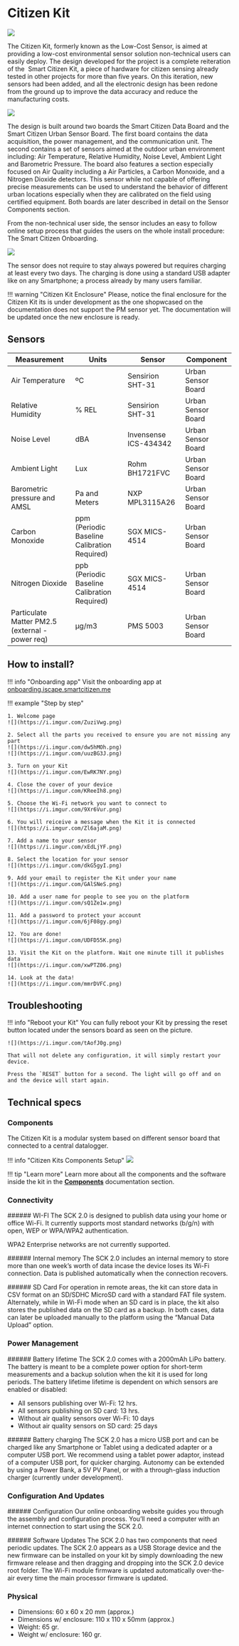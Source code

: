 Citizen Kit
===========

![](https://i.imgur.com/zv4cwc3.jpg)

The Citizen Kit, formerly known as the Low-Cost Sensor, is aimed at providing a low-cost environmental sensor solution non-technical users can easily deploy. The design developed for the project is a complete reiteration of the  Smart Citizen Kit, a piece of hardware for citizen sensing already tested in other projects for more than five years. On this iteration, new sensors had been added, and all the electronic design has been redone from the ground up to improve the data accuracy and reduce the manufacturing costs.

![](https://i.imgur.com/KH6Kny0.jpg)

The design is built around two boards the Smart Citizen Data Board and the Smart Citizen Urban Sensor Board. The first board contains the data acquisition, the power management, and the communication unit. The second contains a set of sensors aimed at the outdoor urban environment including: Air Temperature, Relative Humidity, Noise Level, Ambient Light and Barometric Pressure. The board also features a section especially focused on Air Quality including a Air Particles, a Carbon Monoxide, and a Nitrogen Dioxide detectors. This sensor while not capable of offering precise measurements can be used to understand the behavior of different urban locations especially when they are calibrated on the field using certified equipment. Both boards are later described in detail on the Sensor Components section.

From the non-technical user side, the sensor includes an easy to follow online setup process that guides the users on the whole install procedure: The Smart Citizen Onboarding.

![](https://i.imgur.com/NfWr2Rg.jpg)

The sensor does not require to stay always powered but requires charging at least every two days. The charging is done using a standard USB adapter like on any Smartphone; a process already by many users familiar.

!!! warning "Citizen Kit Enclosure"
	Please, notice the final enclosure for the Citizen Kit its is under development as the one shopwcased on the documentation does not support the PM sensor yet. The documentation will be updated once the new enclosure is ready.


## Sensors

| Measurement                                  | Units                                        | Sensor                | Component              |
|----------------------------------------------|----------------------------------------------|-----------------------|--------------------|
| Air Temperature                              | ºC                                           | Sensirion SHT-31      | Urban Sensor Board |
| Relative Humidity                            | % REL                                        | Sensirion SHT-31      | Urban Sensor Board |
| Noise Level                                  | dBA                                | Invensense ICS-434342 | Urban Sensor Board |
| Ambient Light                                | Lux                                          | Rohm BH1721FVC        | Urban Sensor Board |
| Barometric pressure and AMSL                 | Pa and Meters                                | NXP MPL3115A26        | Urban Sensor Board |
| Carbon Monoxide                              | ppm (Periodic Baseline Calibration Required) | SGX MICS-4514         | Urban Sensor Board |
| Nitrogen Dioxide                             | ppb (Periodic Baseline Calibration Required) | SGX MICS-4514         | Urban Sensor Board |
| Particulate Matter PM2.5 (external - power req) | µg/m3                                        | PMS 5003              | Urban Sensor Board |

## How to install?

!!! info "Onboarding app"
	Visit the onboarding app at [onboarding.iscape.smartcitizen.me](https://onboarding.iscape.smartcitizen.me)

!!! example "Step by step"

	1. Welcome page
	![](https://i.imgur.com/ZuziVwg.png)

	2. Select all the parts you received to ensure you are not missing any part
	![](https://i.imgur.com/dw5hMOh.png)
	![](https://i.imgur.com/uuzBG3J.png)

	3. Turn on your Kit
	![](https://i.imgur.com/EwRK7NY.png)

	4. Close the cover of your device
	![](https://i.imgur.com/KReeIh8.png)

	5. Choose the Wi-Fi network you want to connect to
	![](https://i.imgur.com/9Xr6Vur.png)

	6. You will reiceive a message when the Kit it is connected
	![](https://i.imgur.com/Zl6ajaM.png)

	7. Add a name to your sensor
	![](https://i.imgur.com/xEdLjYF.png)

	8. Select the location for your sensor
	![](https://i.imgur.com/dkG5gyI.png)

	9. Add your email to register the Kit under your name
	![](https://i.imgur.com/GAlSNeS.png)

	10. Add a user name for people to see you on the platform
	![](https://i.imgur.com/sQ1Ze1w.png)

	11. Add a password to protect your account
	![](https://i.imgur.com/6jF08gy.png)

	12. You are done!
	![](https://i.imgur.com/UDFD55K.png)

	13. Visit the Kit on the platform. Wait one minute till it publishes data
	![](https://i.imgur.com/xwPTZ06.png)

	14. Look at the data!
	![](https://i.imgur.com/mmrDVFC.png)

## Troubleshooting

!!! info "Reboot your Kit"
	You can fully reboot your Kit by pressing the reset button located under the sensors board as seen on the picture.

	![](https://i.imgur.com/tAofJ0g.png)

	That will not delete any configuration, it will simply restart your device.

	Press the `RESET` button for a second. The light will go off and on and the device will start again.



<!-- !!! info "Factory reset your Kit"
	You can fully reset the Kit to the default settings so you can register again your device.

	Press the main button for 15 seconds. After 5 seconds the light will go off and will go on again after 15 seconds. Then you can release the button and your device will be fully resetted as a brand new Kit.

	![](https://i.imgur.com/tAofJ0g.png) -->

## Technical specs

### Components

The Citizen Kit is a modular system based on different sensor board that connected to a central datalogger.

!!! info "Citizen Kits Components Setup"
    ![](https://i.imgur.com/il20Xqa.png)

!!! tip "Learn more"
    Learn more about all the components and the software inside the kit in the [**Components**](/Components) documentation section.

### Connectivity

###### WI-FI
The SCK 2.0 is designed to publish data using your home or office Wi-Fi. It currently supports most standard networks (b/g/n) with open, WEP or WPA/WPA2 authentication.

WPA2 Enterprise networks are not currently supported.

###### Internal memory
The SCK 2.0 includes an internal memory to store more than one week’s worth of data incase the device loses its Wi-Fi connection. Data is published automatically when the connection recovers.

###### SD Card
For operation in remote areas, the kit can store data in CSV format on an SD/SDHC MicroSD card with a standard FAT file system. Alternately, while in Wi-Fi mode when an SD card is in place, the kit also stores the published data on the SD card as a backup. In both cases, data can later  be uploaded manually to the platform using the “Manual Data Upload” option.

### Power Management

###### Battery lifetime
The SCK 2.0 comes with a 2000mAh LiPo battery. The battery is meant to be a complete power option for short-term measurements and a backup solution when the kit it is used for long periods. The battery lifetime lifetime is dependent on which sensors are enabled or disabled:

* All sensors publishing over Wi-Fi: 12 hrs.
* All sensors publishing on SD card: 13 hrs.
* Without air quality sensors over Wi-Fi: 10 days
* Without air quality sensors on SD card: 25 days

###### Battery charging
The SCK 2.0 has a micro USB port and can be charged like any Smartphone or Tablet using a dedicated adapter or a computer USB port.
We recommend using a tablet power adaptor, instead of a computer USB port, for quicker charging. Autonomy can be extended by using a Power Bank, a 5V PV Panel, or with a through-glass induction charger (currently under development).

### Configuration And Updates

###### Configuration
Our online onboarding website guides you through the assembly and configuration process. You’ll need a computer with an internet connection to start using the SCK 2.0.

###### Software Updates
The SCK 2.0 has two components that need periodic updates. The SCK 2.0 appears as a USB Storage device and the new firmware can be installed on your kit by simply downloading the new firmware release and then dragging and dropping into the SCK 2.0 device root folder. The Wi-Fi module firmware is updated automatically over-the-air every time the main processor firmware is updated.

### Physical

* Dimensions: 60 x 60 x 20 mm (approx.)
* Dimensions w/ enclosure: 110 x 110 x 50mm (approx.)
* Weight: 65 gr.
* Weight w/ enclosure: 160 gr.



